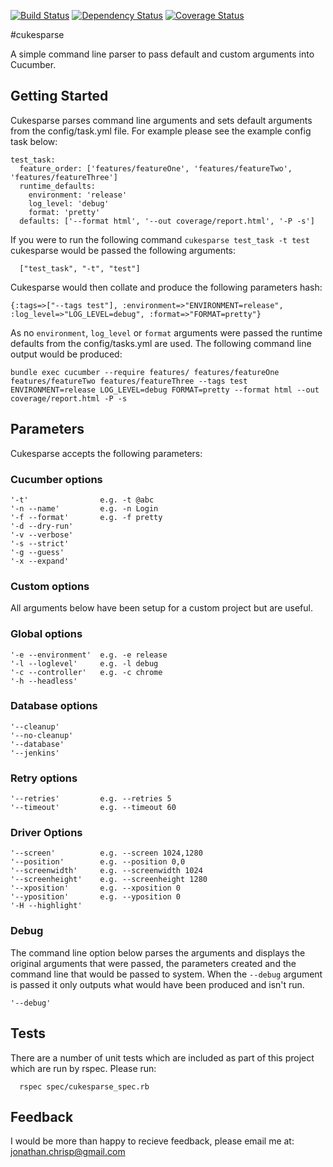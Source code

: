 [![Build Status](https://travis-ci.org/jonathanchrisp/cukesparse.png?branch=master)](https://travis-ci.org/jonathanchrisp/cukesparse)
[![Dependency Status](https://gemnasium.com/jonathanchrisp/cukesparse.png)](https://gemnasium.com/jonathanchrisp/cukesparse)
[![Coverage Status](https://coveralls.io/repos/jonathanchrisp/cukesparse/badge.png?branch=master)](https://coveralls.io/r/jonathanchrisp/cukesparse)

#cukesparse

A simple command line parser to pass default and custom arguments into Cucumber.

## Getting Started
Cukesparse parses command line arguments and sets default arguments from the config/task.yml file. For example please see the example config task below:

    test_task:
      feature_order: ['features/featureOne', 'features/featureTwo', 'features/featureThree']
      runtime_defaults:
        environment: 'release'
        log_level: 'debug'
        format: 'pretty'
      defaults: ['--format html', '--out coverage/report.html', '-P -s']

If you were to run the following command `cukesparse test_task -t test` cukesparse would be passed the following arguments:

      ["test_task", "-t", "test"]

Cukesparse would then collate and produce the following parameters hash:

    {:tags=>["--tags test"], :environment=>"ENVIRONMENT=release", :log_level=>"LOG_LEVEL=debug", :format=>"FORMAT=pretty"}

As no `environment`, `log_level` or `format` arguments were passed the runtime defaults from the config/tasks.yml are used. The following command line output would be produced:

    bundle exec cucumber --require features/ features/featureOne features/featureTwo features/featureThree --tags test
    ENVIRONMENT=release LOG_LEVEL=debug FORMAT=pretty --format html --out coverage/report.html -P -s

## Parameters
Cukesparse accepts the following parameters:

### Cucumber options
    '-t'                e.g. -t @abc
    '-n --name'         e.g. -n Login
    '-f --format'       e.g. -f pretty
    '-d --dry-run'
    '-v --verbose'
    '-s --strict'
    '-g --guess'
    '-x --expand'

### Custom options
All arguments below have been setup for a custom project but are useful.

### Global options
    '-e --environment'  e.g. -e release
    '-l --loglevel'     e.g. -l debug
    '-c --controller'   e.g. -c chrome
    '-h --headless'

### Database options
    '--cleanup'
    '--no-cleanup'
    '--database'
    '--jenkins'

### Retry options
    '--retries'         e.g. --retries 5
    '--timeout'         e.g. --timeout 60

### Driver Options
    '--screen'          e.g. --screen 1024,1280
    '--position'        e.g. --position 0,0
    '--screenwidth'     e.g. --screenwidth 1024
    '--screenheight'    e.g. --screenheight 1280
    '--xposition'       e.g. --xposition 0
    '--yposition'       e.g. --yposition 0
    '-H --highlight'

### Debug
The command line option below parses the arguments and displays the original arguments that were passed, the parameters created and the command line that would be passed to system.
When the `--debug` argument is passed it only outputs what would have been produced and isn't run.

    '--debug'

## Tests
There are a number of unit tests which are included as part of this project which are run by rspec. Please run:

      rspec spec/cukesparse_spec.rb

## Feedback
I would be more than happy to recieve feedback, please email me at: jonathan.chrisp@gmail.com
